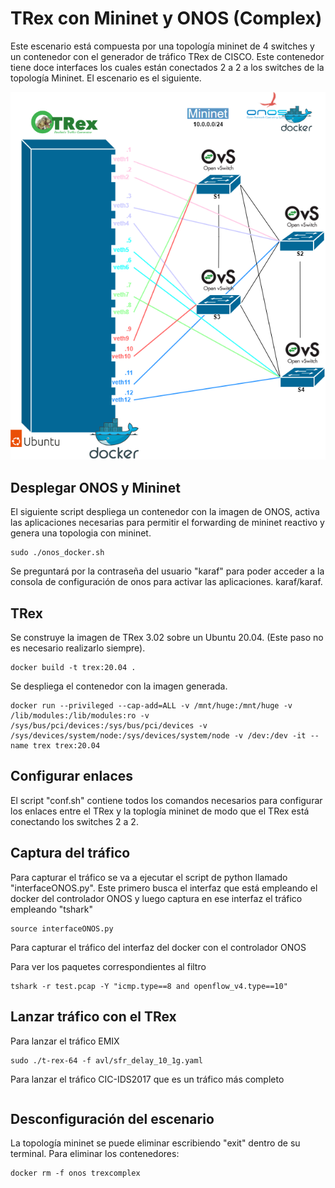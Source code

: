 # TRex con Mininet y ONOS (Complex)
Este escenario está compuesta por una topología mininet de 4 switches y un contenedor con el generador de tráfico TRex de CISCO. Este contenedor tiene doce interfaces los cuales están conectados 2 a 2 a los switches de la topología Mininet.
El escenario es el siguiente.
<p align="center">
  <img src="../img/TREX-MininetComplex.png">
</p>

## Desplegar ONOS y Mininet
El siguiente script despliega un contenedor con la imagen de ONOS, activa las aplicaciones necesarias para permitir el forwarding de mininet reactivo y genera una topologia con mininet.
~~~
sudo ./onos_docker.sh 
~~~
Se preguntará por la contraseña del usuario "karaf" para poder acceder a la consola de configuración de onos para activar las aplicaciones. karaf/karaf.

## TRex
Se construye la imagen de TRex 3.02 sobre un Ubuntu 20.04. (Este paso no es necesario realizarlo siempre).
~~~
docker build -t trex:20.04 .
~~~

Se despliega el contenedor con la imagen generada.
~~~
docker run --privileged --cap-add=ALL -v /mnt/huge:/mnt/huge -v /lib/modules:/lib/modules:ro -v /sys/bus/pci/devices:/sys/bus/pci/devices -v /sys/devices/system/node:/sys/devices/system/node -v /dev:/dev -it --name trex trex:20.04
~~~

## Configurar enlaces
El script "conf.sh" contiene todos los comandos necesarios para configurar los enlaces entre el TRex y la toplogía mininet de modo que el TRex está conectando los switches 2 a 2. 


## Captura del tráfico
Para capturar el tráfico se va a ejecutar el script de python llamado "interfaceONOS.py". 
Este primero busca el interfaz que está empleando el docker del controlador ONOS y luego captura en ese interfaz el tráfico empleando "tshark"
~~~
source interfaceONOS.py
~~~

Para capturar el tráfico del interfaz del docker con el controlador ONOS

Para ver los paquetes correspondientes al filtro
~~~
tshark -r test.pcap -Y "icmp.type==8 and openflow_v4.type==10"
~~~

## Lanzar tráfico con el TRex
Para lanzar el tráfico EMIX
~~~
sudo ./t-rex-64 -f avl/sfr_delay_10_1g.yaml
~~~
Para lanzar el tráfico CIC-IDS2017 que es un tráfico más completo
~~~

~~~


## Desconfiguración del escenario 
La topología mininet se puede eliminar escribiendo "exit" dentro de su terminal.
Para eliminar los contenedores:
~~~
docker rm -f onos trexcomplex 
~~~
